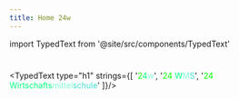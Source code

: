 ```yaml
---
title: Home 24w
---
```

import TypedText from '@site/src/components/TypedText'

#

<TypedText type="h1" strings={[
    '<span style="color: lime">2</span><span style="color: springgreen">4</span><span style="color: aquamarine">w</span>',
    '<span style="color: lime">24 </span><span style="color: springgreen">W</span><span style="color: aquamarine">M</span><span style="color: turquoise">S</span>',
    '<span style="color: lime">24 </span><span style="color: springgreen">Wirtschafts</span><span style="color: aquamarine">mittel</span><span style="color: turquoise">schule</span>'
    ]}/>

